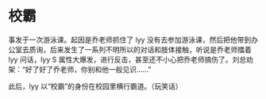 # 校霸

事发于一次游泳课。起因是乔老师抓住了 lyy 没有去参加游泳课，然后把他带到办公室去质询，后来发生了一系列不明所以的对话和肢体接触，听说是乔老师擂着 lyy 问话，lyy S 属性大爆发，进行反击，甚至还不小心把乔老师搞伤了。刘总劝架：“好了好了乔老师，你别和他一般见识……”

此后，lyy 以“校霸”的身份在校园里横行霸道。（玩笑话）